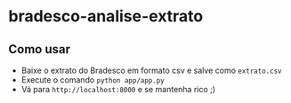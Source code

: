 # bradesco-analise-extrato

## Como usar

* Baixe o extrato do Bradesco em formato csv e salve como ``extrato.csv``
* Execute o comando ``python app/app.py``
* Vá para ``http://localhost:8000`` e se mantenha rico ;)

